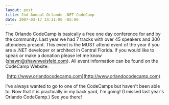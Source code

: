 ```yaml
---
layout: post
title: 2nd Annual Orlando .NET CodeCamp
date: 2007-03-17 14:11:00 -05:00
---
```


The Orlando CodeCamp is basically a free one day conference for and by the community. Last year we had 7 tracks with over 45 speakers and 300 attendees present. This event is the MUST attend event of the year if you are a .NET developer or architect in Central Florida. If you would like to speak or make a donation please let me know (shawn@shawnweisfeld.com). All event information can be found on the CodeCamp Website:

 [http://www.orlandocodecamp.com](http://www.orlandocodecamp.com) 

I've always wanted to go to one of the CodeCamps but haven't been able to. Now that it is practically in my back yard, I'm going! (I missed last year's Orlando CodeCamp.) See you there!
